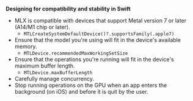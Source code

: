 **Designing for compatibility and stability in Swift**

- MLX is compatible with devices that support Metal version 7 or later (A14/M1 chip or later).
  - `MTLCreateSystemDefaultDevice()?.supportsFamily(.apple7)`
- Ensure that the model you're using will fit in the device's available memory.
  - `MTLDevice.recommendedMaxWorkingSetSize`
- Ensure that the operations you're running will fit in the device's maximum buffer length.
  - `MTLDevice.maxBufferLength`
- Carefully manage concurrency.
- Stop running operations on the GPU when an app enters the background (on iOS) and before it is quit by the user.